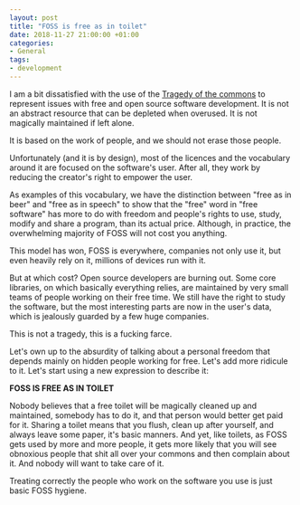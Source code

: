 ```yaml
---
layout: post
title: "FOSS is free as in toilet"
date: 2018-11-27 21:00:00 +01:00
categories:
- General
tags:
- development
---
```


I am a bit dissatisfied with the use of the
[Tragedy of the commons](https://en.wikipedia.org/wiki/Tragedy_of_the_commons)
to represent issues with free and open source software development.
It is not an abstract resource that can be depleted when overused.
It is not magically maintained if left alone.

It is based on the work of people, and we should not erase those
people.

Unfortunately (and it is by design), most of the licences
and the vocabulary around it are focused on the software's
user. After all, they work by reducing the creator's right
to empower the user.

As examples of this vocabulary, we have the distinction between
"free as in beer" and "free as in speech" to show that the "free"
word in "free software" has more to do with freedom and people's
rights to use, study, modify and share a program, than its actual
price. Although, in practice, the overwhelming majority of
FOSS will not cost you anything.

This model has won, FOSS is everywhere, companies not only
use it, but even heavily rely on it, millions of devices
run with it.

But at which cost? Open source developers are burning out.
Some core libraries, on which basically everything relies,
are maintained by very small teams of people working on
their free time. We still have the right to study the
software, but the most interesting parts are now in
the user's data, which is jealously guarded by a few
huge companies.

This is not a tragedy, this is a fucking farce.

Let's own up to the absurdity of talking about a personal
freedom that depends mainly on hidden people working for
free. Let's add more ridicule to it. Let's start using
a new expression to describe it:

**FOSS IS FREE AS IN TOILET**

Nobody believes that a free toilet will be magically cleaned
up and maintained, somebody has to do it, and that person
would better get paid for it. Sharing a toilet means that
you flush, clean up after yourself, and always leave some
paper, it's basic manners.
And yet, like toilets, as FOSS gets used by more and more
people, it gets more likely that you will see obnoxious
people that shit all over your commons and then complain
about it. And nobody will want to take care of it.

Treating correctly the people who work on the software
you use is just basic FOSS hygiene.
